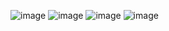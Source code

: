![image](https://github.com/NikhilNaik21/SQL/assets/111115551/4f28ce26-6b87-41ce-90de-f1cbb121a9cc)
![image](https://github.com/NikhilNaik21/SQL/assets/111115551/320e9e0f-2bff-4eaa-9131-24f6b5a042fb)
![image](https://github.com/NikhilNaik21/SQL/assets/111115551/5e10a425-9c1e-47b8-b5a0-947a37c2da1d)
![image](https://github.com/NikhilNaik21/SQL/assets/111115551/600c3545-c277-48c3-81d0-dcb135e509eb)

